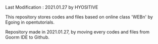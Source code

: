 Last Modification : 2021.01.27 by HYOSITIVE

This repository stores codes and files based on online class 'WEBn' by Egoing in opentutorials.

Repository made in 2021.01.27, by moving every codes and files from Goorm IDE to Github.
